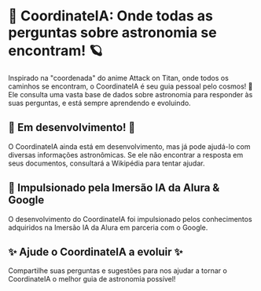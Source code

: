 # 🚀 CoordinateIA: Onde todas as perguntas sobre astronomia se encontram! 🪐

Inspirado na "coordenada" do anime Attack on Titan, onde todos os caminhos se encontram, o CoordinateIA é seu guia pessoal pelo cosmos! 🌌 Ele consulta uma vasta base de dados sobre astronomia para responder às suas perguntas, e está sempre aprendendo e evoluindo.

## 🚧 Em desenvolvimento! 🚧

O CoordinateIA ainda está em desenvolvimento, mas já pode ajudá-lo com diversas informações astronômicas. Se ele não encontrar a resposta em seus documentos, consultará a Wikipédia para tentar ajudar.  

## 🧠 Impulsionado pela Imersão IA da Alura & Google 

O desenvolvimento do CoordinateIA foi impulsionado pelos conhecimentos adquiridos na Imersão IA da Alura em parceria com o Google. 

## ✨ Ajude o CoordinateIA a evoluir ✨

Compartilhe suas perguntas e sugestões para nos ajudar a tornar o CoordinateIA o melhor guia de astronomia possível!
